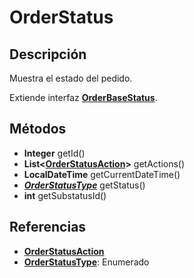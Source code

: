 # OrderStatus

## Descripción

Muestra el estado del pedido.

Extiende interfaz **[OrderBaseStatus](./OrderBaseStatus.md)**.

## Métodos

- **Integer** getId()
- **List<[OrderStatusAction](OrderStatusAction.md)>** getActions()
- **LocalDateTime** getCurrentDateTime()
- ***[OrderStatusType](../../Enums/README.md#OrderStatusType)*** getStatus()
- **int** getSubstatusId()

## Referencias

- **[OrderStatusAction](OrderStatusAction.md)**
- **[OrderStatusType](../../Enums/README.md#OrderStatusType)**: Enumerado
